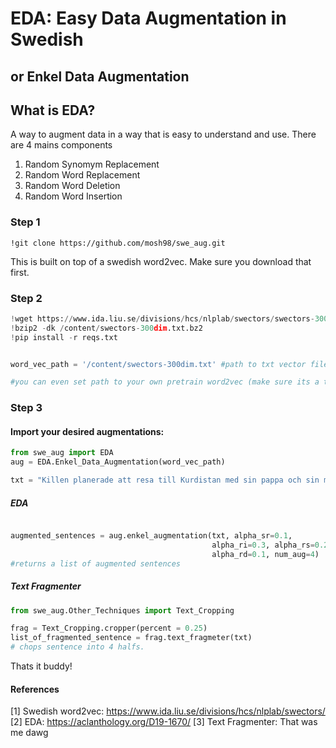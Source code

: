 # EDA: Easy Data Augmentation in Swedish
## or Enkel Data Augmentation


## What is EDA?
A way to augment data in a way that is easy to understand and use. There are 4 mains components
1. Random Synomym Replacement
2. Random Word Replacement
3. Random Word Deletion
4. Random Word Insertion

### Step 1
``!git clone https://github.com/mosh98/swe_aug.git``

This is built on top of a swedish word2vec. Make sure you download that first.

### Step 2
````python
!wget https://www.ida.liu.se/divisions/hcs/nlplab/swectors/swectors-300dim.txt.bz2
!bzip2 -dk /content/swectors-300dim.txt.bz2
!pip install -r reqs.txt


word_vec_path = '/content/swectors-300dim.txt' #path to txt vector file

#you can even set path to your own pretrain word2vec (make sure its a txt file)
````

### Step 3
#### Import your desired augmentations:
```python
from swe_aug import EDA
aug = EDA.Enkel_Data_Augmentation(word_vec_path)

txt = "Killen planerade att resa till Kurdistan med sin pappa och sin mamma. "
```

##### EDA
````python

augmented_sentences = aug.enkel_augmentation(txt, alpha_sr=0.1, 
                                             alpha_ri=0.3, alpha_rs=0.2, 
                                             alpha_rd=0.1, num_aug=4)
#returns a list of augmented sentences
````

##### Text Fragmenter
```python
from swe_aug.Other_Techniques import Text_Cropping

frag = Text_Cropping.cropper(percent = 0.25)
list_of_fragmented_sentence = frag.text_fragmeter(txt)
# chops sentence into 4 halfs.
```

Thats it buddy!

#### References
[1] Swedish word2vec: https://www.ida.liu.se/divisions/hcs/nlplab/swectors/
[2] EDA: https://aclanthology.org/D19-1670/
[3] Text Fragmenter: That was me dawg
